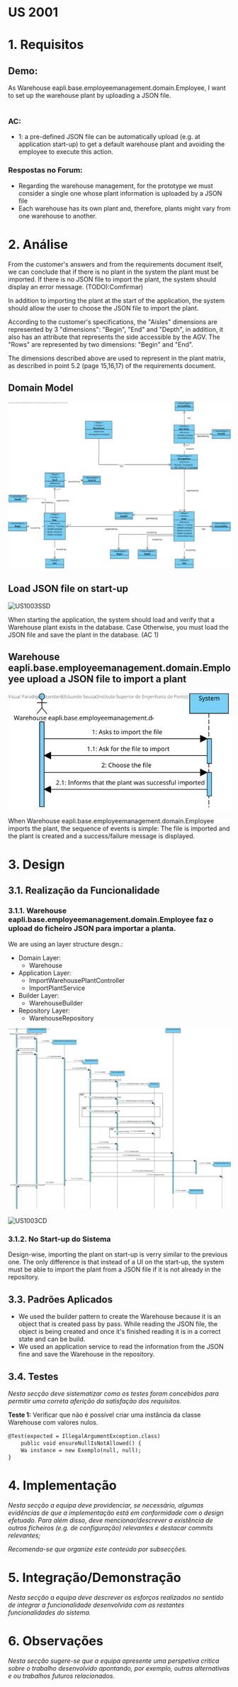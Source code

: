 US 2001
=======================================

# 1. Requisitos

## **Demo:**

As Warehouse eapli.base.employeemanagement.domain.Employee, I want to set up the warehouse plant by uploading a JSON file.
<br>
<br>

### **AC:**

* 1: a pre-defined JSON file can be automatically upload (e.g. at application start-up) to get a default warehouse plant
  and avoiding the employee to execute this action.

### **Respostas no Forum:**

- Regarding the warehouse management, for the prototype we must consider a single one whose plant information is
  uploaded by a JSON file
- Each warehouse has its own plant and, therefore, plants might vary from one warehouse to another.

# 2. Análise

From the customer's answers and from the requirements document itself, we can conclude that if there is no plant in the
system the plant must be imported. If there is no JSON file to import the plant, the system should display an error
message. (TODO):Comfirmar)

In addition to importing the plant at the start of the application, the system should allow the user to choose the JSON
file to import the plant.

According to the customer's specifications, the "Aisles" dimensions are represented by 3 "dimensions": "Begin", "End"
and "Depth", in addition, it also has an attribute that represents the side accessible by the AGV.
The "Rows" are represented by two dimensions: "Begin" and "End".

The dimensions described above are used to represent in the plant matrix, as described in point 5.2 (page 15,16,17) of
the requirements document.

## Domain Model

![US2001MD](US2001MD.svg)

## Load JSON file on start-up

![US1003SSD](SSD%201004.svg)

When starting the application, the system should load and verify that a Warehouse plant exists in the database. Case
Otherwise, you must load the JSON file and save the plant in the database. (AC 1)

## Warehouse eapli.base.employeemanagement.domain.Employee upload a JSON file to import a plant

![US2001SSDWarehouseEmployeeImportsPlant](US2001SSDWarehouseEmployeeImports.svg)

When Warehouse eapli.base.employeemanagement.domain.Employee imports the plant, the sequence of events is simple: The file is imported and the plant is
created and a success/failure message is displayed.

# 3. Design

## 3.1. Realização da Funcionalidade

### 3.1.1. Warehouse eapli.base.employeemanagement.domain.Employee faz o upload do ficheiro JSON para importar a planta.

We are using an layer structure desgn.:

- Domain Layer:
    - Warehouse
- Application Layer:
    - ImportWarehousePlantController
    - ImportPlantService
- Builder Layer:
    - WarehouseBuilder
- Repository Layer:
    - WarehouseRepository

![US2001SDWarehouseEmployeeImports](US2001SDWarehouseEmployeeImports.svg)

![US1003CD](CD%201004.svg)

### 3.1.2. No Start-up do Sistema

Design-wise, importing the plant on start-up is verry similar to the previous one. The only difference is that instead
of a UI on the start-up, the system must be able to import the plant from a JSON file if it is not already in the
repository.

## 3.3. Padrões Aplicados

- We used the builder pattern to create the Warehouse because it is an object that is created pass by pass. While
  reading the JSON file, the object is being created and once it's finished reading it is in a correct state and can be
  build.
- We used an application service to read the information from the JSON fine and save the Warehouse in the repository.

## 3.4. Testes

*Nesta secção deve sistematizar como os testes foram concebidos para permitir uma correta aferição da satisfação dos
requisitos.*

**Teste 1:** Verificar que não é possível criar uma instância da classe Warehouse com valores nulos.

	@Test(expected = IllegalArgumentException.class)
		public void ensureNullIsNotAllowed() {
		Wa instance = new Exemplo(null, null);
	}

# 4. Implementação

*Nesta secção a equipa deve providenciar, se necessário, algumas evidências de que a implementação está em conformidade
com o design efetuado. Para além disso, deve mencionar/descrever a existência de outros ficheiros (e.g. de configuração)
relevantes e destacar commits relevantes;*

*Recomenda-se que organize este conteúdo por subsecções.*

# 5. Integração/Demonstração

*Nesta secção a equipa deve descrever os esforços realizados no sentido de integrar a funcionalidade desenvolvida com as
restantes funcionalidades do sistema.*

# 6. Observações

*Nesta secção sugere-se que a equipa apresente uma perspetiva critica sobre o trabalho desenvolvido apontando, por
exemplo, outras alternativas e ou trabalhos futuros relacionados.*


